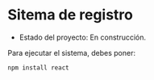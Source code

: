 <h1> Sitema de registro</h1>

  - Estado del proyecto: En construcción.

  Para ejecutar el sistema, debes poner:

  ```npm install react```
